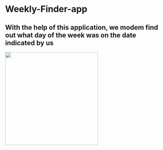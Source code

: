 # Weekly-Finder-app
## With the help of this application, we modem find out what day of the week was on the date indicated by us
<img src="https://user-images.githubusercontent.com/66056674/116997803-eeded000-ace5-11eb-8f9b-60955e014181.png" width=300 heoght=600>
